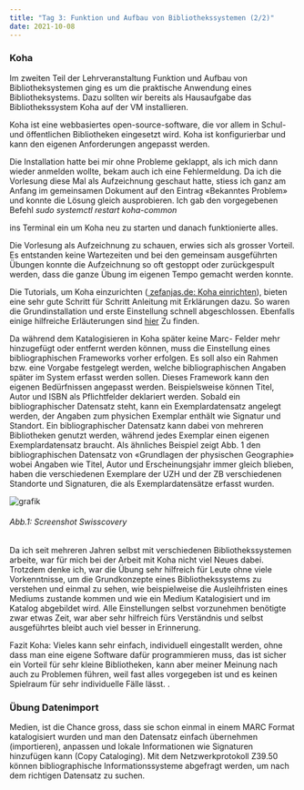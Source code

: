 ```yaml
---
title: "Tag 3: Funktion und Aufbau von Bibliothekssystemen (2/2)"
date: 2021-10-08
---
```


<h3>Koha</h3>
<p>Im zweiten Teil der Lehrveranstaltung Funktion und Aufbau von Bibliotheksystemen ging es um die praktische Anwendung eines Bibliotheksystems. Dazu sollten wir bereits als Hausaufgabe das Bibliothekssystem Koha auf der VM installieren. </p>
<p>Koha ist eine webbasiertes open-source-software, die vor allem in Schul-und öffentlichen Bibliotheken eingesetzt wird. Koha ist konfigurierbar und kann den eigenen Anforderungen angepasst werden.</p>
<p>Die Installation hatte bei mir ohne Probleme geklappt, als ich mich dann wieder anmelden wollte, bekam auch ich eine Fehlermeldung. Da ich die Vorlesung diese Mal als Aufzeichnung geschaut hatte, stiess ich ganz am Anfang im gemeinsamen Dokument auf den Eintrag «Bekanntes Problem» und konnte die Lösung gleich ausprobieren. Ich gab den vorgegebenen Befehl <i>sudo systemctl restart koha-common </i></p> ins Terminal ein um Koha neu zu starten und danach funktionierte alles. 
<p>Die Vorlesung als Aufzeichnung zu schauen, erwies sich als grosser Vorteil. Es entstanden keine Wartezeiten und bei den gemeinsam ausgeführten Übungen konnte die Aufzeichnung so oft gestoppt oder zurückgespult werden, dass die ganze Übung im eigenen Tempo gemacht werden konnte. </p>
<p>Die Tutorials, um Koha einzurichten (<a href="https://zefanjas.de/wie-man-koha-installiert-und-fuer-schulen-einrichtet-teil-1/"> zefanjas.de: Koha einrichten</a>), bieten eine sehr gute Schritt für Schritt Anleitung mit Erklärungen dazu. So waren die Grundinstallation und erste Einstellung schnell abgeschlossen. Ebenfalls einige hilfreiche Erläuterungen sind  <a href="https://koha-community.org/manual/20.05/de/html/cataloging.html"> hier</a> 
Zu finden.</p>
<p>Da während dem Katalogisieren in Koha später keine Marc- Felder mehr hinzugefügt oder entfernt werden können, muss die Einstellung eines bibliographischen Frameworks vorher erfolgen. Es soll also ein Rahmen bzw. eine Vorgabe festgelegt werden, welche bibliographischen Angaben später im System erfasst werden sollen. Dieses Framework kann den eigenen Bedürfnissen angepasst werden. Beispielsweise können Titel, Autor und ISBN als Pflichtfelder deklariert werden. Sobald ein bibliographischer Datensatz steht, kann ein Exemplardatensatz angelegt werden, der Angaben zum physichen Exemplar enthält wie Signatur und Standort. Ein bibliographischer Datensatz kann dabei von mehreren Bibliotheken genutzt werden, während jedes Exemplar einen eigenen Exemplardatensatz braucht. Als ähnliches Beispiel zeigt Abb. 1 den bibliographischen Datensatz von «Grundlagen der physischen Geographie» wobei Angaben wie Titel, Autor und Erscheinungsjahr immer gleich blieben, haben die verschiedenen Exemplare der UZH und der ZB verschiedenen Standorte und Signaturen, die als Exemplardatensätze erfasst wurden. </p>
 
![grafik](https://user-images.githubusercontent.com/90787726/144041640-5e0347fc-ad15-4a2a-92cf-438c15bfce47.png)

<h6><i>Abb.1: Screenshot Swisscovery </i></h6>

<p>Da ich seit mehreren Jahren selbst mit verschiedenen Bibliothekssystemen arbeite, war für mich bei der Arbeit mit Koha nicht viel Neues dabei. Trotzdem denke ich, war die Übung sehr hilfreich für Leute ohne viele Vorkenntnisse, um die Grundkonzepte eines Bibliothekssystems zu verstehen und einmal zu sehen, wie beispielweise die Ausleihfristen eines Mediums zustande kommen und wie ein Medium Katalogisiert und im Katalog abgebildet wird. Alle Einstellungen selbst vorzunehmen benötigte zwar etwas Zeit, war aber sehr hilfreich fürs Verständnis und selbst ausgeführtes bleibt auch viel besser in Erinnerung.</p>
<p>Fazit Koha: Vieles kann sehr einfach, individuell eingestallt werden, ohne dass man eine eigene Software dafür programmieren muss, das ist sicher ein Vorteil für sehr kleine Bibliotheken, kann aber meiner Meinung nach auch zu Problemen führen, weil fast alles vorgegeben ist und es keinen Spielraum für sehr individuelle Fälle lässt. .</p>

<h3>Übung Datenimport</h3>
<p>Medien, ist die Chance gross, dass sie schon einmal in einem MARC Format katalogisiert wurden und man den Datensatz einfach übernehmen (importieren), anpassen und lokale Informationen wie Signaturen hinzufügen kann (Copy Cataloging). Mit dem Netzwerkprotokoll Z39.50 können bibliographische Informationssysteme abgefragt werden, um nach dem richtigen Datensatz zu suchen. <p>

